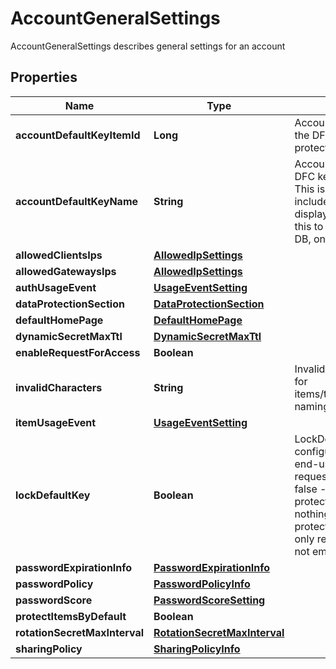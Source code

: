 

# AccountGeneralSettings

AccountGeneralSettings describes general settings for an account

## Properties

| Name | Type | Description | Notes |
|------------ | ------------- | ------------- | -------------|
|**accountDefaultKeyItemId** | **Long** | AccountDefaultKeyItemID is the item ID of the DFC key item configured as the default protection key |  [optional] |
|**accountDefaultKeyName** | **String** | AccountDefaultKeyName is the name of the DFC key item configured as the default key This is here simply for the response to include the item name in addition to the display ID so the client can properly show this to the user. It will not be saved to the DB, only the AccountDefaultKeyItemID will. |  [optional] |
|**allowedClientsIps** | [**AllowedIpSettings**](AllowedIpSettings.md) |  |  [optional] |
|**allowedGatewaysIps** | [**AllowedIpSettings**](AllowedIpSettings.md) |  |  [optional] |
|**authUsageEvent** | [**UsageEventSetting**](UsageEventSetting.md) |  |  [optional] |
|**dataProtectionSection** | [**DataProtectionSection**](DataProtectionSection.md) |  |  [optional] |
|**defaultHomePage** | [**DefaultHomePage**](DefaultHomePage.md) |  |  [optional] |
|**dynamicSecretMaxTtl** | [**DynamicSecretMaxTtl**](DynamicSecretMaxTtl.md) |  |  [optional] |
|**enableRequestForAccess** | **Boolean** |  |  [optional] |
|**invalidCharacters** | **String** | InvalidCharacters is the invalid characters for items/targets/roles/auths/notifier_forwarder naming convention |  [optional] |
|**itemUsageEvent** | [**UsageEventSetting**](UsageEventSetting.md) |  |  [optional] |
|**lockDefaultKey** | **Boolean** | LockDefaultKey determines whether the configured default key can be updated by end-users on a per-request basis true - all requests use the configured default key false - every request can determine its protection key (default) nil - change nothing (every request can determine its protection key (default)) This parameter is only relevant if AccountDefaultKeyItemID is not empty |  [optional] |
|**passwordExpirationInfo** | [**PasswordExpirationInfo**](PasswordExpirationInfo.md) |  |  [optional] |
|**passwordPolicy** | [**PasswordPolicyInfo**](PasswordPolicyInfo.md) |  |  [optional] |
|**passwordScore** | [**PasswordScoreSetting**](PasswordScoreSetting.md) |  |  [optional] |
|**protectItemsByDefault** | **Boolean** |  |  [optional] |
|**rotationSecretMaxInterval** | [**RotationSecretMaxInterval**](RotationSecretMaxInterval.md) |  |  [optional] |
|**sharingPolicy** | [**SharingPolicyInfo**](SharingPolicyInfo.md) |  |  [optional] |




